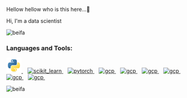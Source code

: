 Hellow hellow who is this here...👋

Hi, I'm a data scientist

<p align="left"> <img src="https://komarev.com/ghpvc/?username=beifa&label=Profile%20views&color=0e75b6&style=flat" alt="beifa" /> </p>

<h3 align="left">Languages and Tools:</h3>
<p align="left"> 
  
<a href="https://www.python.org" target="_blank">  
  <img src="https://raw.githubusercontent.com/devicons/devicon/master/icons/python/python-original.svg" alt="python" width="40" height="40"/> </a>&nbsp;&nbsp;   
<a href="https://scikit-learn.org/" target="_blank">   
  <img src="https://upload.wikimedia.org/wikipedia/commons/0/05/Scikit_learn_logo_small.svg" alt="scikit_learn" width="40" height="40"/> </a>&nbsp;&nbsp;    
<a href="https://pytorch.org/" target="_blank">   
  <img src="https://www.vectorlogo.zone/logos/pytorch/pytorch-icon.svg" alt="pytorch" width="40" height="40"/> </a>&nbsp;&nbsp;
<a href="https://opencv.org/" target="_blank"> 
  <img src="https://www.vectorlogo.zone/logos/opencv/opencv-ar21.svg" alt="gcp" width="40" height="40"/> </a>&nbsp;&nbsp;
<a href="https://pandas.pydata.org/" target="_blank"> 
  <img src="https://github.com/valohai/ml-logos/blob/master/pandas.svg" alt="gcp" width="40" height="40"/> </a>&nbsp;&nbsp;
<a href="https://numpy.org" target="_blank"> 
  <img src="https://www.vectorlogo.zone/logos/numpy/numpy-icon.svg" alt="gcp" width="40" height="40"/> </a>&nbsp;&nbsp; 
<a href="https://www.scipy.org/" target="_blank"> 
    <img src="https://github.com/valohai/ml-logos/blob/master/scipy.svg" alt="gcp" width="40" height="40"/> </a>&nbsp;&nbsp;  
<a href="https://cloud.google.com" target="_blank"> 
  <img src="https://www.vectorlogo.zone/logos/google_cloud/google_cloud-icon.svg" alt="gcp" width="40" height="40"/> </a>&nbsp;&nbsp;
<a href="https://www.docker.com/" target="_blank"> 
  <img src="https://www.vectorlogo.zone/logos/docker/docker-official.svg" alt="gcp" width="40" height="40"/> </a>&nbsp;&nbsp;  
</p>


<!--Github stats -->
<!-- <p><img align="left" src="https://github-readme-stats.vercel.app/api/top-langs?username=beifa&show_icons=true&locale=en&layout=compact" alt="beifa" /></p> -->
<p>&nbsp;<img align="left" src="https://github-readme-stats.vercel.app/api?username=beifa&show_icons=true&locale=en" alt="beifa" /></p>

<!---
beifa/beifa is a ✨ special ✨ repository because its `README.md` (this file) appears on your GitHub profile.
You can click the Preview link to take a look at your changes.
--->
